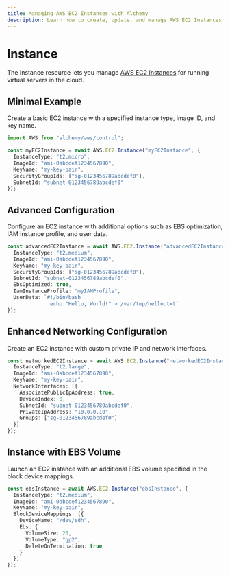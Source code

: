```yaml
---
title: Managing AWS EC2 Instances with Alchemy
description: Learn how to create, update, and manage AWS EC2 Instances using Alchemy Cloud Control.
---
```


# Instance

The Instance resource lets you manage [AWS EC2 Instances](https://docs.aws.amazon.com/ec2/latest/userguide/) for running virtual servers in the cloud.

## Minimal Example

Create a basic EC2 instance with a specified instance type, image ID, and key name.

```ts
import AWS from "alchemy/aws/control";

const myEC2Instance = await AWS.EC2.Instance("myEC2Instance", {
  InstanceType: "t2.micro",
  ImageId: "ami-0abcdef1234567890",
  KeyName: "my-key-pair", 
  SecurityGroupIds: ["sg-0123456789abcdef0"],
  SubnetId: "subnet-0123456789abcdef0"
});
```

## Advanced Configuration

Configure an EC2 instance with additional options such as EBS optimization, IAM instance profile, and user data.

```ts
const advancedEC2Instance = await AWS.EC2.Instance("advancedEC2Instance", {
  InstanceType: "t2.medium",
  ImageId: "ami-0abcdef1234567890",
  KeyName: "my-key-pair", 
  SecurityGroupIds: ["sg-0123456789abcdef0"],
  SubnetId: "subnet-0123456789abcdef0",
  EbsOptimized: true,
  IamInstanceProfile: "myIAMProfile",
  UserData: `#!/bin/bash
              echo "Hello, World!" > /var/tmp/hello.txt`
});
```

## Enhanced Networking Configuration

Create an EC2 instance with custom private IP and network interfaces.

```ts
const networkedEC2Instance = await AWS.EC2.Instance("networkedEC2Instance", {
  InstanceType: "t2.large",
  ImageId: "ami-0abcdef1234567890",
  KeyName: "my-key-pair",
  NetworkInterfaces: [{
    AssociatePublicIpAddress: true,
    DeviceIndex: 0,
    SubnetId: "subnet-0123456789abcdef0",
    PrivateIpAddress: "10.0.0.10",
    Groups: ["sg-0123456789abcdef0"]
  }]
});
```

## Instance with EBS Volume

Launch an EC2 instance with an additional EBS volume specified in the block device mappings.

```ts
const ebsInstance = await AWS.EC2.Instance("ebsInstance", {
  InstanceType: "t2.medium",
  ImageId: "ami-0abcdef1234567890",
  KeyName: "my-key-pair",
  BlockDeviceMappings: [{
    DeviceName: "/dev/sdh",
    Ebs: {
      VolumeSize: 20, 
      VolumeType: "gp2",
      DeleteOnTermination: true
    }
  }]
});
```